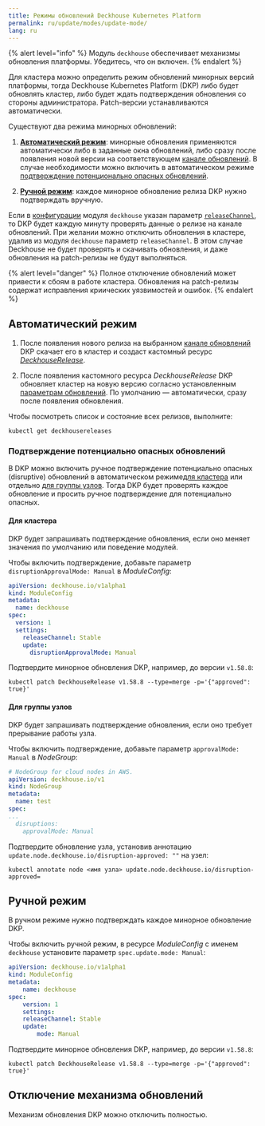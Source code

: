 ```yaml
---
title: Режимы обновлений Deckhouse Kubernetes Platform
permalink: ru/update/modes/update-mode/
lang: ru
---
```


{% alert level="info" %}
Модуль `deckhouse` обеспечивает механизмы обновления платформы. Убедитесь, что он включен.
{% endalert %}

Для кластера можно определить режим обновлений минорных версий платформы, тогда Deckhouse Kubernetes Platform (DKP) либо будет обновлять кластер, либо будет ждать подтверждения обновления со стороны администратора. Patch-версии устанавливаются автоматически.

Существуют два режима минорных обновлений:

1. [**Автоматический режим**](#автоматический-режим): минорные обновления применяются автоматически либо в заданные окна обновлений, либо сразу после появления новой версии на соответствующем [канале обновлений](https://deckhouse.ru/documentation/deckhouse-release-channels.html). В случае необходимости можно включить в автоматическом режиме [подтверждение потенционально опасных обновлений](#подтверждение-потенциально-опасных-обновлений).

2. [**Ручной режим**](#ручной-режим): каждое минорное обновление релиза DKP нужно подтверждать вручную.

Если в [конфигурации](modules/002-deckhouse/configuration.html) модуля `deckhouse` указан параметр [`releaseChannel`](modules/002-deckhouse/configuration.html#parameters-releasechannel), то DKP будет каждую минуту проверять данные о релизе на канале обновлений. При желании можно отключить обновления в кластере, удалив из модуля `deckhouse` параметр `releaseChannel`. В этом случае Deckhouse не будет проверять и скачивать обновления, и даже обновления на patch-релизы не будут выполняться.

{% alert level="danger" %}
Полное отключение обновлений может привести к сбоям в работе кластера. Обновления на patch-релизы содержат исправления криических уязвимостей и ошибок.
{% endalert %}

## Автоматический режим

1. После появления нового релиза на выбранном [канале обновлений](/channels-and-windows/) DKP скачает его в кластер и создаст кастомный ресурс [*DeckhouseRelease*](modules/002-deckhouse/cr.html#deckhouserelease).

2. После появления кастомного ресурса *DeckhouseRelease* DKP обновляет кластер на новую версию согласно установленным [параметрам обновлений](modules/002-deckhouse/configuration.html#parameters-update). По умолчанию — автоматически, сразу после появления обновления.

Чтобы посмотреть список и состояние всех релизов, выполните:

```shell
kubectl get deckhousereleases
```

### Подтверждение потенциально опасных обновлений

В DKP можно включить ручное подтверждение потенциально опасных (disruptive) обновлений в автоматическом режиме[для кластера](#для-кластера) или отдельно [для группы узлов](#для-группы-узлов). Тогда DKP будет проверять каждое обновление и просить ручное подтверждение для потенциально опасных.

#### Для кластера

DKP будет запрашивать подтверждение обновления, если оно меняет значения по умолчанию или поведение модулей.

Чтобы включить подтверждение, добавьте параметр `disruptionApprovalMode: Manual` в *ModuleConfig*:

```yaml
apiVersion: deckhouse.io/v1alpha1
kind: ModuleConfig
metadata:
  name: deckhouse
spec:
  version: 1
  settings:
    releaseChannel: Stable
    update:
      disruptionApprovalMode: Manual
```

Подтвердите минорное обновления DKP, например, до версии `v1.58.8`:

```shell
kubectl patch DeckhouseRelease v1.58.8 --type=merge -p='{"approved": true}'
```

#### Для группы узлов

DKP будет запрашивать подтверждение обновления, если оно требует прерывание работы узла.

Чтобы включить подтверждение, добавьте параметр `approvalMode: Manual` в *NodeGroup*:

```yaml
# NodeGroup for cloud nodes in AWS.
apiVersion: deckhouse.io/v1
kind: NodeGroup
metadata:
  name: test
spec:
...
  disruptions:
    approvalMode: Manual
```

Подтвердите обновление узла, установив аннотацию `update.node.deckhouse.io/disruption-approved: ""` на узел:

```shell
kubectl annotate node <имя узла> update.node.deckhouse.io/disruption-approved=
```

## Ручной режим

В ручном режиме нужно подтверждать каждое минорное обновление DKP.

Чтобы включить ручной режим, в ресурсе *ModuleConfig* с именем `deckhouse` установите параметр `spec.update.mode: Manual`:

```yaml
apiVersion: deckhouse.io/v1alpha1
kind: ModuleConfig
metadata:
    name: deckhouse
spec:
    version: 1
    settings:
    releaseChannel: Stable
    update:
        mode: Manual
```

Подтвердите минорное обновления DKP, например, до версии `v1.58.8`:

```shell
kubectl patch DeckhouseRelease v1.58.8 --type=merge -p='{"approved": true}'
```

<!-- **Срочное обновление**???

Обновление без окна обновлений позволяет выполнить обновление модуля вне определенного для этого времени. Это необходимо в случае срочного ручного обновления. 

> Применение обновлений без соблюдения определенного для этого времени может вызвать проблемы стабильности системы или конфликты с работающими приложениями. Поэтому используйте только в случае действительной необходимости.

Установите в соответствующем ресурсе [DeckhouseRelease](modules/002-deckhouse/cr.html#deckhouserelease) аннотацию `release.deckhouse.io/apply-now: "true"`, как показано напримерах ниже:

Пример команды установки аннотации пропуска окон обновлений для версии `v1.56.2`:

```shell
kubectl annotate deckhousereleases v1.56.2 release.deckhouse.io/apply-now="true"
```

Пример ресурса с установленной аннотацией пропуска окон обновлений:

```yaml
apiVersion: deckhouse.io/v1alpha1
kind: DeckhouseRelease
metadata:
  annotations:
    release.deckhouse.io/apply-now: "true"
...
``` -->

## Отключение механизма обновлений

Механизм обновления DKP можно отключить полностью. 